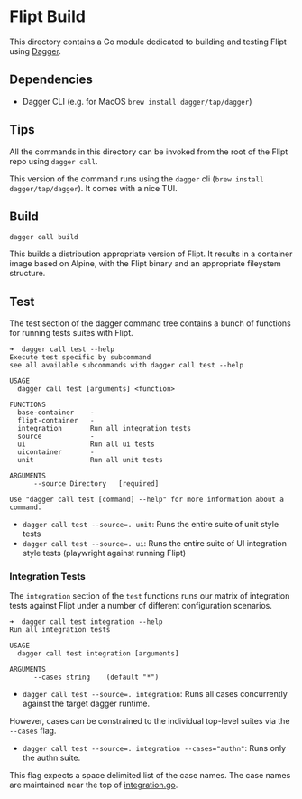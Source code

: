 # Flipt Build

This directory contains a Go module dedicated to building and testing Flipt using [Dagger](dagger.io).

## Dependencies

- Dagger CLI (e.g. for MacOS `brew install dagger/tap/dagger`)

## Tips

All the commands in this directory can be invoked from the root of the Flipt repo using `dagger call`.

This version of the command runs using the `dagger` cli (`brew install dagger/tap/dagger`).
It comes with a nice TUI.

## Build

```console
dagger call build
```

This builds a distribution appropriate version of Flipt.
It results in a container image based on Alpine, with the Flipt binary and an appropriate fileystem structure.

## Test

The test section of the dagger command tree contains a bunch of functions for running tests suites with Flipt.

```console
➜  dagger call test --help
Execute test specific by subcommand
see all available subcommands with dagger call test --help

USAGE
  dagger call test [arguments] <function>

FUNCTIONS
  base-container    -
  flipt-container   -
  integration       Run all integration tests
  source            -
  ui                Run all ui tests
  uicontainer       -
  unit              Run all unit tests

ARGUMENTS
      --source Directory   [required]

Use "dagger call test [command] --help" for more information about a command.
```

- `dagger call test --source=. unit`: Runs the entire suite of unit style tests
- `dagger call test --source=. ui`: Runs the entire suite of UI integration style tests (playwright against running Flipt)

### Integration Tests

The `integration` section of the `test` functions runs our matrix of integration tests against Flipt under a number of different configuration scenarios.

```console
➜  dagger call test integration --help
Run all integration tests

USAGE
  dagger call test integration [arguments]

ARGUMENTS
      --cases string    (default "*")
```

- `dagger call test --source=. integration`: Runs all cases concurrently against the target dagger runtime.

However, cases can be constrained to the individual top-level suites via the `--cases` flag.

- `dagger call test --source=. integration --cases="authn"`: Runs only the authn suite.

This flag expects a space delimited list of the case names.
The case names are maintained near the top of [integration.go](./testing/integration.go).
